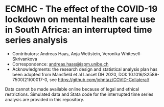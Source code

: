 # ECMHC - The effect of the COVID-19 lockdown on mental health care use in South Africa: an interrupted time series analysis

* Contributors: Andreas Haas, Anja Wettstein, Veronika Whitesell-Skrivankova
* Correspondence: andreas.haas@ispm.unibe.ch
* Acknowledgments: the research design and statistical analysis plan has been adopted from Mansfield et al Lancet DH 2020, DOI: 10.1016/S2589-7500(21)00017-0, see https://github.com/johntaz/COVID-Collateral/

Data cannot be made available online because of legal and ethical restrictions. Simulated data and Stata code for the interrupted time series analysis are provided in this repository. 
